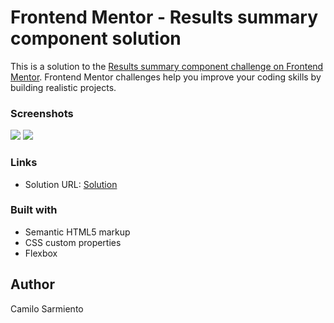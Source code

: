 # Frontend Mentor - Results summary component solution

This is a solution to the [Results summary component challenge on Frontend Mentor](https://www.frontendmentor.io/challenges/results-summary-component-CE_K6s0maV). Frontend Mentor challenges help you improve your coding skills by building realistic projects. 

### Screenshots

![](https://res.cloudinary.com/dup7szo6y/image/upload/v1699466678/AppsImages/FrontEndMentor_Challenges/ofwdukeolza4rn4t7fcd.jpg)
![](https://res.cloudinary.com/dup7szo6y/image/upload/v1699466675/AppsImages/FrontEndMentor_Challenges/ubdaoekc3udpanzswcby.jpg)


### Links

- Solution URL: [Solution](https://camilo-845.github.io/FrontEndMentor_Challenges/challenges/results-summary-component-main/index.html)

### Built with

- Semantic HTML5 markup
- CSS custom properties
- Flexbox

## Author 
Camilo Sarmiento


